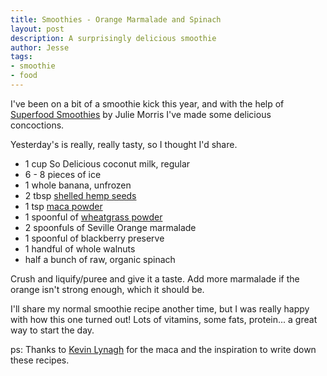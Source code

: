 ```yaml
---
title: Smoothies - Orange Marmalade and Spinach
layout: post
description: A surprisingly delicious smoothie
author: Jesse
tags:
- smoothie
- food
---
```


I've been on a bit of a smoothie kick this year, and with the help of
[Superfood Smoothies](http://j.mp/superfood-smoothies) by Julie Morris I've made
some delicious concoctions.

Yesterday's is really, really tasty, so I thought I'd share.

* 1 cup So Delicious coconut milk, regular
* 6 - 8 pieces of ice
* 1 whole banana, unfrozen
* 2 tbsp [shelled hemp seeds](http://j.mp/1qBaXGW)
* 1 tsp [maca powder](http://j.mp/1wf2DwQ)
* 1 spoonful of [wheatgrass powder](http://j.mp/1qCpaTu)
* 2 spoonfuls of Seville Orange marmalade
* 1 spoonful of blackberry preserve
* 1 handful of whole walnuts
* half a bunch of raw, organic spinach

Crush and liquify/puree and give it a taste. Add more marmalade if the orange
isn't strong enough, which it should be.

I'll share my normal smoothie recipe another time, but I was really happy with
how this one turned out! Lots of vitamins, some fats, protein... a great way to
start the day.

ps: Thanks to [Kevin Lynagh](https://twitter.com/lynaghk) for the maca and the
inspiration to write down these recipes.
